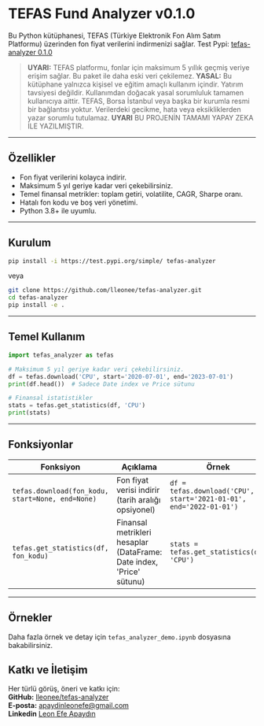 # TEFAS Fund Analyzer v0.1.0

Bu Python kütüphanesi, TEFAS (Türkiye Elektronik Fon Alım Satım Platformu) üzerinden fon fiyat verilerini indirmenizi sağlar.
Test Pypi: [tefas-analyzer 0.1.0](https://test.pypi.org/project/tefas-analyzer/0.1.0/)  

> **UYARI:** TEFAS platformu, fonlar için maksimum 5 yıllık geçmiş veriye erişim sağlar. Bu paket ile daha eski veri çekilemez. 
> **YASAL:** Bu kütüphane yalnızca kişisel ve eğitim amaçlı kullanım içindir. Yatırım tavsiyesi değildir. Kullanımdan doğacak yasal sorumluluk tamamen kullanıcıya aittir. TEFAS, Borsa İstanbul veya başka bir kurumla resmi bir bağlantısı yoktur. Verilerdeki gecikme, hata veya eksikliklerden yazar sorumlu tutulamaz.
**UYARI** BU PROJENİN TAMAMI YAPAY ZEKA İLE YAZILMIŞTIR.

---

## Özellikler

- Fon fiyat verilerini kolayca indirir.
- Maksimum 5 yıl geriye kadar veri çekebilirsiniz.
- Temel finansal metrikler: toplam getiri, volatilite, CAGR, Sharpe oranı.
- Hatalı fon kodu ve boş veri yönetimi.
- Python 3.8+ ile uyumlu.

---

## Kurulum

```bash
pip install -i https://test.pypi.org/simple/ tefas-analyzer
```
veya
```bash
git clone https://github.com/lleonee/tefas-analyzer.git
cd tefas-analyzer
pip install -e .
```

---

## Temel Kullanım

```python
import tefas_analyzer as tefas

# Maksimum 5 yıl geriye kadar veri çekebilirsiniz.
df = tefas.download('CPU', start='2020-07-01', end='2023-07-01')
print(df.head())  # Sadece Date index ve Price sütunu

# Finansal istatistikler
stats = tefas.get_statistics(df, 'CPU')
print(stats)
```

---

## Fonksiyonlar

| Fonksiyon | Açıklama | Örnek |
|-----------|----------|-------|
| `tefas.download(fon_kodu, start=None, end=None)` | Fon fiyat verisi indirir (tarih aralığı opsiyonel) | `df = tefas.download('CPU', start='2021-01-01', end='2022-01-01')` |
| `tefas.get_statistics(df, fon_kodu)` | Finansal metrikleri hesaplar (DataFrame: Date index, 'Price' sütunu) | `stats = tefas.get_statistics(df, 'CPU')` |

---

## Örnekler

Daha fazla örnek ve detay için `tefas_analyzer_demo.ipynb` dosyasına bakabilirsiniz.


## Katkı ve İletişim

Her türlü görüş, öneri ve katkı için:  
**GitHub:** [lleonee/tefas-analyzer](https://github.com/lleonee/tefas-analyzer)  
**E-posta:** apaydinleonefe@gmail.com  
**Linkedin** [Leon Efe Apaydın](linkedin.com/in/leonefe)
